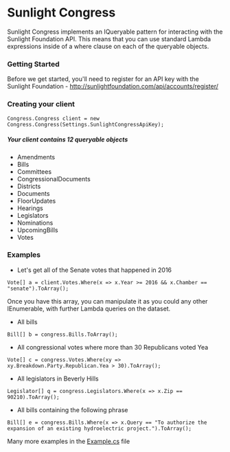 # Sunlight Congress

Sunlight Congress implements an IQueryable pattern for interacting with the Sunlight Foundation API. 
This means that you can use standard Lambda expressions inside of a where clause on each of the queryable objects.

### Getting Started

Before we get started, you'll need to register for an API key with the Sunlight Foundation - 
http://sunlightfoundation.com/api/accounts/register/


### Creating your client
`Congress.Congress client = new Congress.Congress(Settings.SunlightCongressApiKey);`

##### Your client contains 12 queryable objects
- Amendments
- Bills
- Committees
- CongressionalDocuments
- Districts
- Documents
- FloorUpdates
- Hearings
- Legislators
- Nominations
- UpcomingBills
- Votes


### Examples
- Let's get all of the Senate votes that happened in 2016

`Vote[] a = client.Votes.Where(x => x.Year >= 2016 && x.Chamber == "senate").ToArray();`

Once you have this array, you can manipulate it as you could any other IEnumerable, with further Lambda queries on the dataset.

- All bills
 
```Bill[] b = congress.Bills.ToArray();```

- All congressional votes where more than 30 Republicans voted Yea
 
```Vote[] c = congress.Votes.Where(xy => xy.Breakdown.Party.Republican.Yea > 30).ToArray();```

- All legislators in Beverly Hills
 
```Legislator[] q = congress.Legislators.Where(x => x.Zip == 90210).ToArray();```

- All bills containing the following phrase

```Bill[] e = congress.Bills.Where(x => x.Query == "To authorize the expansion of an existing hydroelectric project.").ToArray();```

Many more examples in the [Example.cs](https://github.com/reidcompton/Sunlight-Congress/blob/master/src/SunlightCongress/Examples.cs) file
